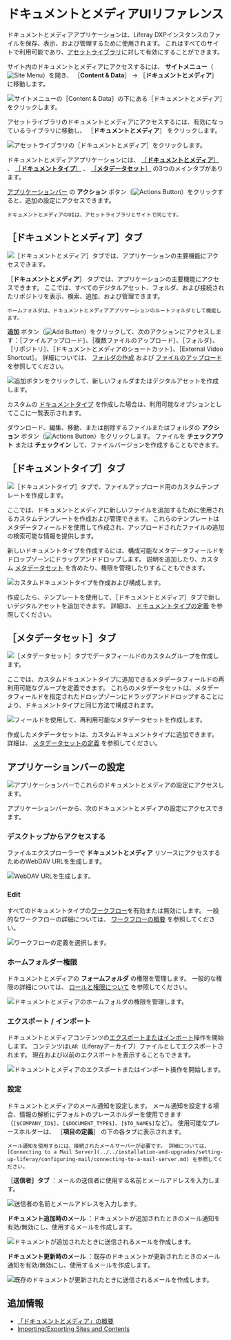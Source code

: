 # ドキュメントとメディアUIリファレンス

ドキュメントとメディアアプリケーションは、Liferay DXPインスタンスのファイルを保存、表示、および管理するために使用されます。 これはすべてのサイトで利用可能であり、[アセットライブラリ](../asset-libraries/asset-libraries-overview.md)に対して有効にすることができます。

サイト内のドキュメントとメディアにアクセスするには、 **サイトメニュー**（![Site Menu](../../images/icon-product-menu.png)）を開き、 ［**Content & Data**］ &rarr; ［**ドキュメントとメディア**］ に移動します。

![サイトメニューの［Content & Data］の下にある［ドキュメントとメディア］をクリックします。](./documents-and-media-ui-reference/images/01.png)

アセットライブラリのドキュメントとメディアにアクセスするには、有効になっているライブラリに移動し、 ［**ドキュメントとメディア**］ をクリックします。

![アセットライブラリの［ドキュメントとメディア］をクリックします。](./documents-and-media-ui-reference/images/02.png)

ドキュメントとメディアアプリケーションには、 [［**ドキュメントとメディア**］](#documents-and-media-tab) 、 [［**ドキュメントタイプ**］](#document-types-tab) 、 [［**メタデータセット**］](#metadata-sets-tab) の3つのメインタブがあります。

[アプリケーションバー](#application-bar-settings) の **アクション** ボタン（![Actions Button](../../images/icon-actions.png)）をクリックすると、追加の設定にアクセスできます。

```{note}
ドキュメントとメディアのUIは、アセットライブラリとサイトで同じです。
```

<a name="ドキュメントとメディアタブ" />

## ［ドキュメントとメディア］タブ

![［ドキュメントとメディア］タブでは、アプリケーションの主要機能にアクセスできます。](./documents-and-media-ui-reference/images/03.png)

［**ドキュメントとメディア**］ タブでは、アプリケーションの主要機能にアクセスできます。 ここでは、すべてのデジタルアセット、フォルダ、および接続されたリポジトリを表示、検索、追加、および管理できます。

```{note}
ホームフォルダは、ドキュメントとメディアアプリケーションのルートフォルダとして機能します。
```

**追加** ボタン（![Add Button](../../images/icon-add.png)）をクリックして、次のアクションにアクセスします：［ファイルアップロード］、［複数ファイルのアップロード］、［フォルダ］、［リポジトリ］、［ドキュメントとメディアのショートカット］、［External Video Shortcut］。 詳細については、 [フォルダの作成](./uploading-and-managing/creating-folders.md) および [ファイルのアップロード](./uploading-and-managing/uploading-files.md) を参照してください。

![追加ボタンをクリックして、新しいフォルダまたはデジタルアセットを作成します。](./documents-and-media-ui-reference/images/04.png)

カスタムの [ドキュメントタイプ](#document-types-tab) を作成した場合は、利用可能なオプションとしてここに一覧表示されます。

ダウンロード、編集、移動、または削除するファイルまたはフォルダの **アクション** ボタン（![Actions Button](../../images/icon-actions.png)）をクリックします。 ファイルを **チェックアウト** または **チェックイン** して、ファイルバージョンを作成することもできます。

<a name="ドキュメントタイプタブ" />

## ［ドキュメントタイプ］タブ

![［ドキュメントタイプ］タブで、ファイルアップロード用のカスタムテンプレートを作成します。](./documents-and-media-ui-reference/images/05.png)

ここでは、ドキュメントとメディアに新しいファイルを追加するために使用されるカスタムテンプレートを作成および管理できます。 これらのテンプレートはメタデータフィールドを使用して作成され、アップロードされたファイルの追加の検索可能な情報を提供します。

新しいドキュメントタイプを作成するには、構成可能なメタデータフィールドをドロップゾーンにドラッグアンドドロップします。 説明を追加したり、カスタム [メタデータセット](#metadata-sets-tab) を含めたり、権限を管理したりすることもできます。

![カスタムドキュメントタイプを作成および構成します。](./documents-and-media-ui-reference/images/06.png)

作成したら、テンプレートを使用して、［ドキュメントとメディア］タブで新しいデジタルアセットを追加できます。 詳細は、 [ドキュメントタイプの定義](./uploading-and-managing/managing-metadata/defining-document-types.md) を参照してください。

<a name="メタデータセットタブ" />

## ［メタデータセット］タブ

![［メタデータセット］タブでデータフィールドのカスタムグループを作成します。](./documents-and-media-ui-reference/images/07.png)

ここでは、カスタムドキュメントタイプに追加できるメタデータフィールドの再利用可能なグループを定義できます。 これらのメタデータセットは、メタデータフィールドを指定されたドロップゾーンにドラッグアンドドロップすることにより、ドキュメントタイプと同じ方法で構成されます。

![フィールドを使用して、再利用可能なメタデータセットを作成します。](./documents-and-media-ui-reference/images/08.png)

作成したメタデータセットは、カスタムドキュメントタイプに追加できます。 詳細は、 [メタデータセットの定義](./uploading-and-managing/managing-metadata/defining-metadata-sets.md) を参照してください。

<a name="アプリケーションバーの設定" />

## アプリケーションバーの設定

![アプリケーションバーでこれらのドキュメントとメディアの設定にアクセスします。](./documents-and-media-ui-reference/images/09.png)

アプリケーションバーから、次のドキュメントとメディアの設定にアクセスできます。

### デスクトップからアクセスする

ファイルエクスプローラーで **ドキュメントとメディア** リソースにアクセスするためのWebDAV URLを生成します。

![WebDAV URLを生成します。](./documents-and-media-ui-reference/images/10.png)

### Edit

すべてのドキュメントタイプの[ワークフロー](../../process-automation/workflow/using-workflows/activating-workflow.md)を有効または無効にします。 一般的なワークフローの詳細については、 [ワークフローの概要](../../process-automation/workflow/introduction-to-workflow.md) を参照してください。

![ワークフローの定義を選択します。](./documents-and-media-ui-reference/images/11.png)

### ホームフォルダー権限

ドキュメントとメディアの **フォームフォルダ** の権限を管理します。 一般的な権限の詳細については、 [ロールと権限について](../../users-and-permissions/roles-and-permissions/understanding-roles-and-permissions.md) を参照してください。

![ドキュメントとメディアのホームフォルダの権限を管理します。](./documents-and-media-ui-reference/images/12.png)

### エクスポート / インポート

ドキュメントとメディアコンテンツの[エクスポートまたはインポート](../../site-building/building-sites/importing-exporting-pages-and-content.md)操作を開始します。 コンテンツは`LAR`（Liferayアーカイブ）ファイルとしてエクスポートされます。 現在および以前のエクスポートを表示することもできます。

![ドキュメントとメディアのエクスポートまたはインポート操作を開始します。](./documents-and-media-ui-reference/images/13.png)

### 設定

ドキュメントとメディアのメール通知を設定します。 メール通知を設定する場合、情報の解析にデフォルトのプレースホルダーを使用できます（`[$COMPANY_ID$]`、`[$DOCUMENT_TYPE$]`、`[$TO_NAME$]`など）。 使用可能なプレースホルダーは、 ［**項目の定義**］ の下の各タブに表示されます。

```{note}
メール通知を使用するには、接続されたメールサーバーが必要です。 詳細については、 [Connecting to a Mail Server](../../installation-and-upgrades/setting-up-liferay/configuring-mail/connecting-to-a-mail-server.md) を参照してください。
```

［**送信者］タブ** ：メールの送信者に使用する名前とメールアドレスを入力します。

![送信者の名前とメールアドレスを入力します。](./documents-and-media-ui-reference/images/14.png)

**ドキュメント追加時のメール** ：ドキュメントが追加されたときのメール通知を有効/無効にし、使用するメールを作成します。

![ドキュメントが追加されたときに送信されるメールを作成します。](./documents-and-media-ui-reference/images/15.png)

**ドキュメント更新時のメール** ：既存のドキュメントが更新されたときのメール通知を有効/無効にし、使用するメールを作成します。

![既存のドキュメントが更新されたときに送信されるメールを作成します。](./documents-and-media-ui-reference/images/16.png)

<a name="追加情報" />

## 追加情報

* [「ドキュメントとメディア」の概要](./documents-and-media-overview.md)
* [Importing/Exporting Sites and Contents](../../site-building/building-sites/importing-exporting-pages-and-content.md)
